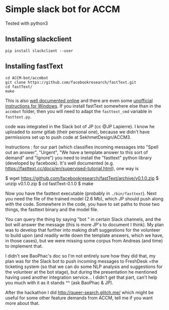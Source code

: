 # Simple slack bot for ACCM

Tested with python3

## Installing slackclient

    pip install slackclient --user

## Installing fastText

    cd ACCM-bot/accmbot
    git clone https://github.com/facebookresearch/fastText.git
    cd fastText/
    make

This is also [well documented online](https://fasttext.cc/docs/en/support.html) and there are even some [unofficial instructions for Windows](https://www.cs.mcgill.ca/~mxia3/FastText-for-Windows/).
If you install fastText somewhere else than in the `accmbot` folder, then you will need to adapt the `fasttext_cmd` variable in `fasttext.py`.

code was integrated in the Slack bot of JP (cc @JP Lapierre). I know he uploaded to *some* gitlab (their personal one), because we didn't have permissions set up to push code at SekhmetDesign/ACCM3. 

Instructions : for our part (which classifies incoming messages into "Spell out an answer", "Urgent", "We have a template answer to this sort of demand" and "Ignore") you need to install the "fasttext" python library (developed by facebook). It's well documented (e.g. https://fasttext.cc/docs/en/supervised-tutorial.html), one way is

$ wget https://github.com/facebookresearch/fastText/archive/v0.1.0.zip $ unzip v0.1.0.zip
$ cd fastText-0.1.0 $ make

Now you have the fasttext executable (probably in `./bin/fasttext`). Next you need the file of the trained model (2.6 Mb), which JP should push along with the code. 
Somewhere in the code, you have to set paths to those two things, the fasttext binary and the model file.

You can query the thing by saying "bot <message>" in certain Slack channels, and the bot will answer the message (this is more JP's to document I think). My plan was to develop that further into making draft suggestions for the volunteer to build upon (and readily write down the template answers, which we have, in those cases), but we were missing some corpus from Andreas (and time) to implement that.

I didn't see BaoPhac's doc so I'm not entirely sure how they did that, my plan was for the Slack bot to push incoming messages to FreshDesk =the ticketing system (so that we can do some NLP analysis and suggestions for the volunteer at the bot stage), but during the presentation he mentioned having used another integration service... I didn't get that part, can't help you much with it as it stands ^^ (ask BaoPhac & JP).

After the hackathon I did http://queer-search.glitch.me/ which might be useful for some other feature demands from ACCM, tell me if you want more about that. 
